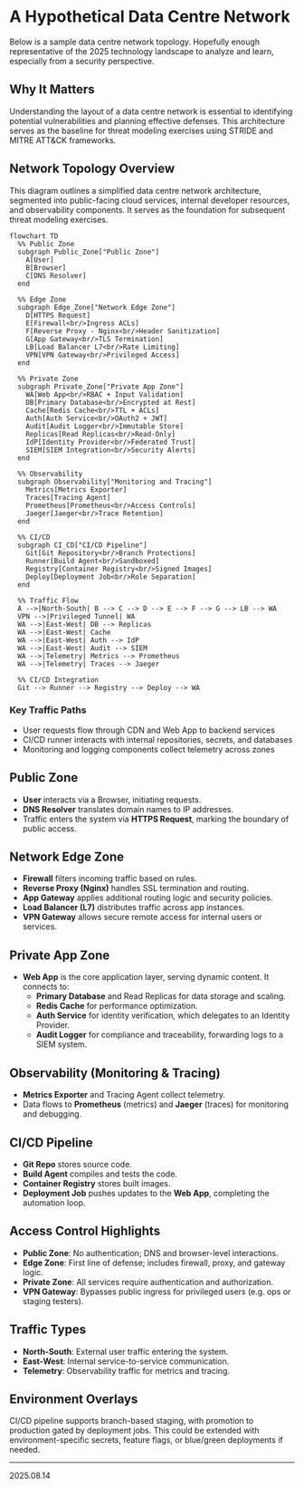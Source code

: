 # A Hypothetical Data Centre Network

Below is a sample data centre network topology. Hopefully enough representative of the 2025 technology landscape to analyze and learn, especially from a security perspective.

## Why It Matters

Understanding the layout of a data centre network is essential to identifying potential vulnerabilities and planning effective defenses. This architecture serves as the baseline for threat modeling exercises using STRIDE and MITRE ATT&CK frameworks.

## Network Topology Overview

This diagram outlines a simplified data centre network architecture, segmented into public-facing cloud services, internal developer resources, and observability components. It serves as the foundation for subsequent threat modeling exercises.

<!-- ALT: Data center network topology showing 5 zones: Public Zone with user, browser, and DNS resolver; Network Edge Zone with HTTPS requests flowing through firewall, reverse proxy, app gateway, load balancer, and VPN gateway; Private App Zone containing web app connected to primary database with read replicas, Redis cache, auth service with identity provider, audit logger with SIEM integration; Monitoring zone with metrics exporter and tracing agent feeding Prometheus and Jaeger; CI/CD Pipeline with Git repository flowing through build agent and container registry to deployment job. Traffic flows north-south from public users and east-west between internal services. -->  
```mermaid
flowchart TD
  %% Public Zone
  subgraph Public_Zone["Public Zone"]
    A[User]
    B[Browser]
    C[DNS Resolver]
  end

  %% Edge Zone
  subgraph Edge_Zone["Network Edge Zone"]
    D[HTTPS Request]
    E[Firewall<br/>Ingress ACLs]
    F[Reverse Proxy - Nginx<br/>Header Sanitization]
    G[App Gateway<br/>TLS Termination]
    LB[Load Balancer L7<br/>Rate Limiting]
    VPN[VPN Gateway<br/>Privileged Access]
  end

  %% Private Zone
  subgraph Private_Zone["Private App Zone"]
    WA[Web App<br/>RBAC + Input Validation]
    DB[Primary Database<br/>Encrypted at Rest]
    Cache[Redis Cache<br/>TTL + ACLs]
    Auth[Auth Service<br/>OAuth2 + JWT]
    Audit[Audit Logger<br/>Immutable Store]
    Replicas[Read Replicas<br/>Read-Only]
    IdP[Identity Provider<br/>Federated Trust]
    SIEM[SIEM Integration<br/>Security Alerts]
  end

  %% Observability
  subgraph Observability["Monitoring and Tracing"]
    Metrics[Metrics Exporter]
    Traces[Tracing Agent]
    Prometheus[Prometheus<br/>Access Controls]
    Jaeger[Jaeger<br/>Trace Retention]
  end

  %% CI/CD
  subgraph CI_CD["CI/CD Pipeline"]
    Git[Git Repository<br/>Branch Protections]
    Runner[Build Agent<br/>Sandboxed]
    Registry[Container Registry<br/>Signed Images]
    Deploy[Deployment Job<br/>Role Separation]
  end

  %% Traffic Flow
  A -->|North-South| B --> C --> D --> E --> F --> G --> LB --> WA
  VPN -->|Privileged Tunnel| WA
  WA -->|East-West| DB --> Replicas
  WA -->|East-West| Cache
  WA -->|East-West| Auth --> IdP
  WA -->|East-West| Audit --> SIEM
  WA -->|Telemetry| Metrics --> Prometheus
  WA -->|Telemetry| Traces --> Jaeger

  %% CI/CD Integration
  Git --> Runner --> Registry --> Deploy --> WA
```
### Key Traffic Paths

- User requests flow through CDN and Web App to backend services
- CI/CD runner interacts with internal repositories, secrets, and databases
- Monitoring and logging components collect telemetry across zones


## Public Zone

- **User** interacts via a Browser, initiating requests.
- **DNS Resolver** translates domain names to IP addresses.
- Traffic enters the system via **HTTPS Request**, marking the boundary of public access.

## Network Edge Zone

- **Firewall** filters incoming traffic based on rules.
- **Reverse Proxy (Nginx)** handles SSL termination and routing.
- **App Gateway** applies additional routing logic and security policies.
- **Load Balancer (L7)** distributes traffic across app instances.
- **VPN Gateway** allows secure remote access for internal users or services.

## Private App Zone

- **Web App** is the core application layer, serving dynamic content. It connects to:
  - **Primary Database** and Read Replicas for data storage and scaling.
  - **Redis Cache** for performance optimization.
  - **Auth Service** for identity verification, which delegates to an Identity Provider.
  - **Audit Logger** for compliance and traceability, forwarding logs to a SIEM system.

## Observability (Monitoring & Tracing)

- **Metrics Exporter** and Tracing Agent collect telemetry.
- Data flows to **Prometheus** (metrics) and **Jaeger** (traces) for monitoring and debugging.

## CI/CD Pipeline

- **Git Repo** stores source code.
- **Build Agent** compiles and tests the code.
- **Container Registry** stores built images.
- **Deployment Job** pushes updates to the **Web App**, completing the automation loop.

## Access Control Highlights

- **Public Zone**: No authentication; DNS and browser-level interactions.
- **Edge Zone**: First line of defense; includes firewall, proxy, and gateway logic.
- **Private Zone**: All services require authentication and authorization.
- **VPN Gateway**: Bypasses public ingress for privileged users (e.g. ops or staging testers).

## Traffic Types

- **North-South**: External user traffic entering the system.
- **East-West**: Internal service-to-service communication.
- **Telemetry**: Observability traffic for metrics and tracing.

## Environment Overlays

CI/CD pipeline supports branch-based staging, with promotion to production gated by deployment jobs.
This could be extended with environment-specific secrets, feature flags, or blue/green deployments if needed.

---
2025.08.14
